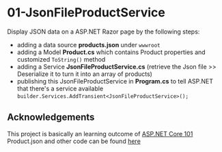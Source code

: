 # 01-JsonFileProductService
Display JSON data on a ASP.NET Razor page by the following steps:
- adding a data source **products.json** under `wwwroot`
- adding a Model **Product.cs** which contains Product properties and customized `ToString()` method
- adding a Service **JsonFileProductService.cs** (retrieve the Json file >> Deserialize it to turn it into an array of products) 
- publishing this JsonFileProductService in **Program.cs** to tell ASP.NET that there's a service available 
  `builder.Services.AddTransient<JsonFileProductService>();`

## Acknowledgements
This project is basically an learning outcome of [ASP.NET Core 101](https://youtu.be/lE8NdaX97m0?list=PLdo4fOcmZ0oW8nviYduHq7bmKode-p8Wy)
Product.json and other code can be found [here](https://gist.github.com/bradygaster/3d1fcf43d1d1e73ea5d6c1b5aab40130#file-products-json)
